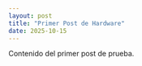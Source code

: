 ```yaml
---
layout: post
title: "Primer Post de Hardware"
date: 2025-10-15
---
```

Contenido del primer post de prueba.
